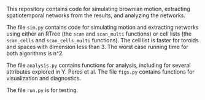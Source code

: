 This repository contains code for simulating brownian motion, extracting spatiotemporal networks from the results, and analyzing the networks.

The file `sim.py` contains code for simulating motion and extracting networks using either an RTree (the `scan` and `scan_multi` functions) or cell lists (the `scan_cells` and `scan_cells_multi` functions). The cell list is faster for toroids and spaces with dimension less than 3. The worst case running time for both algorithms is n^2.

The file `analysis.py` contains functions for analysis, including for several attributes explored in Y. Peres et al. The file `figs.py` contains functions for visualization and diagnostics.

The file `run.py` is for testing.
